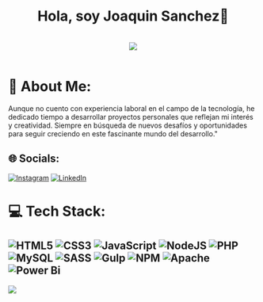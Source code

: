 <div align="center">
  <h1 aling="center"> Hola, soy Joaquin Sanchez👋 </h1>
  <br>
  <img src="https://github.com/user-attachments/assets/218afc7d-26d3-4d0d-893a-b07eea207d4d">
  <br>
  <br>
</div>



# 💫 About Me:
Aunque no cuento con experiencia laboral en el campo de la tecnología, he dedicado tiempo a desarrollar proyectos personales que reflejan mi interés y creatividad. Siempre en búsqueda de nuevos desafíos y oportunidades para seguir creciendo en este fascinante mundo del desarrollo."
<br>
  

## 🌐 Socials:
[![Instagram](https://img.shields.io/badge/Instagram-%23E4405F.svg?logo=Instagram&logoColor=white)](https://instagram.com/ja_sanchez_s) [![LinkedIn](https://img.shields.io/badge/LinkedIn-%230077B5.svg?logo=linkedin&logoColor=white)](https://linkedin.com/in/joaquin-sanchez-768071338/) 
<br>
# 💻 Tech Stack:
![HTML5](https://img.shields.io/badge/html5-%23E34F26.svg?style=for-the-badge&logo=html5&logoColor=white) ![CSS3](https://img.shields.io/badge/css3-%231572B6.svg?style=for-the-badge&logo=css3&logoColor=white) ![JavaScript](https://img.shields.io/badge/javascript-%23323330.svg?style=for-the-badge&logo=javascript&logoColor=%23F7DF1E) ![NodeJS](https://img.shields.io/badge/node.js-6DA55F?style=for-the-badge&logo=node.js&logoColor=white) ![PHP](https://img.shields.io/badge/php-%23777BB4.svg?style=for-the-badge&logo=php&logoColor=white) ![MySQL](https://img.shields.io/badge/mysql-4479A1.svg?style=for-the-badge&logo=mysql&logoColor=white) ![SASS](https://img.shields.io/badge/SASS-hotpink.svg?style=for-the-badge&logo=SASS&logoColor=white) ![Gulp](https://img.shields.io/badge/GULP-%23CF4647.svg?style=for-the-badge&logo=gulp&logoColor=white) ![NPM](https://img.shields.io/badge/NPM-%23CB3837.svg?style=for-the-badge&logo=npm&logoColor=white) ![Apache](https://img.shields.io/badge/apache-%23D42029.svg?style=for-the-badge&logo=apache&logoColor=white) ![Power Bi](https://img.shields.io/badge/power_bi-F2C811?style=for-the-badge&logo=powerbi&logoColor=black)
<br>
---
[![](https://visitcount.itsvg.in/api?id=JSanchez024&icon=0&color=0)](https://visitcount.itsvg.in)

<!-- Proudly created with GPRM ( https://gprm.itsvg.in ) -->

